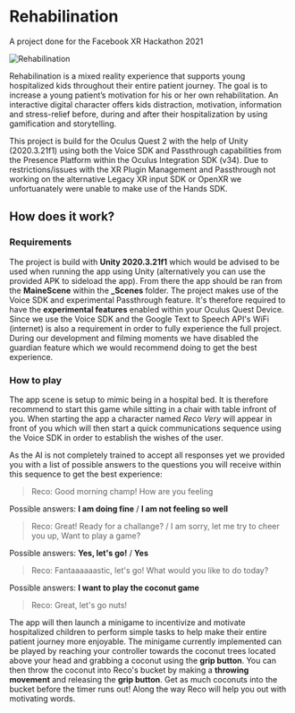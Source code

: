 
# Rehabilination

A project done for the Facebook XR Hackathon 2021

  

![Rehabilination](https://i.imgur.com/YDfAEfb.png)

  

Rehabilination is a mixed reality experience that supports young hospitalized kids throughout their entire patient journey. The goal is to increase a young patient’s motivation for his or her own rehabilitation. An interactive digital character offers kids distraction, motivation, information and stress-relief before, during and after their hospitalization by using gamification and storytelling.
  

This project is build for the Oculus Quest 2 with the help of Unity (2020.3.21f1) using both the Voice SDK and Passthrough capabilities from the Presence Platform within the Oculus Integration SDK (v34). Due to restrictions/issues with the XR Plugin Management and Passthrough not working on the alternative Legacy XR input SDK or OpenXR we unfortuanately were unable to make use of the Hands SDK.

  

## How does it work?

  

### Requirements  

The project is build with **Unity 2020.3.21f1** which would be advised to be used when running the app using Unity (alternatively you can use the provided APK to sideload the app). From there the app should be ran from the **MaineScene** within the **_Scenes** folder. The project makes use of the Voice SDK and experimental Passthrough feature. It's therefore required to have the **experimental features** enabled within your Oculus Quest Device. Since we use the Voice SDK and the Google Text to Speech API's WiFi (internet) is also a requirement in order to fully experience the full project. During our development and filming moments we have disabled the guardian feature which we would recommend doing to get the best experience.


### How to play
The app scene is setup to mimic being in a hospital bed. It is therefore recommend to start this game while sitting in a chair with table infront of you.
When starting the app a character named *Reco Very* will appear in front of you which will then start a quick communications sequence using the Voice SDK in order to establish the wishes of the user.

As the AI is not completely trained to accept all responses yet we provided you with a list of possible answers to the questions you will receive within this sequence to get the best experience:


>Reco: Good morning champ! How are you feeling

Possible answers: **I am doing fine**   / **I am not feeling so well**

>Reco: Great! Ready for a challange? / I am sorry, let me try to cheer you up, Want to play a game?

Possible answers: **Yes, let's go!** / **Yes**

>Reco: Fantaaaaaastic, let's go! What would you like to do today?

Possible answers: **I want to play the coconut game**

>Reco: Great, let's go nuts!

The app will then launch a minigame to incentivize and motivate hospitalized children to perform simple tasks to help make their entire patient journey more enjoyable. The minigame currently implemented can be played by reaching your controller towards the coconut trees located above your head and grabbing a coconut using the **grip button**. You can then throw the coconut into Reco's bucket by making a **throwing movement** and releasing the **grip button**. Get as much coconuts into the bucket before the timer runs out! Along the way Reco will help you out with motivating words.